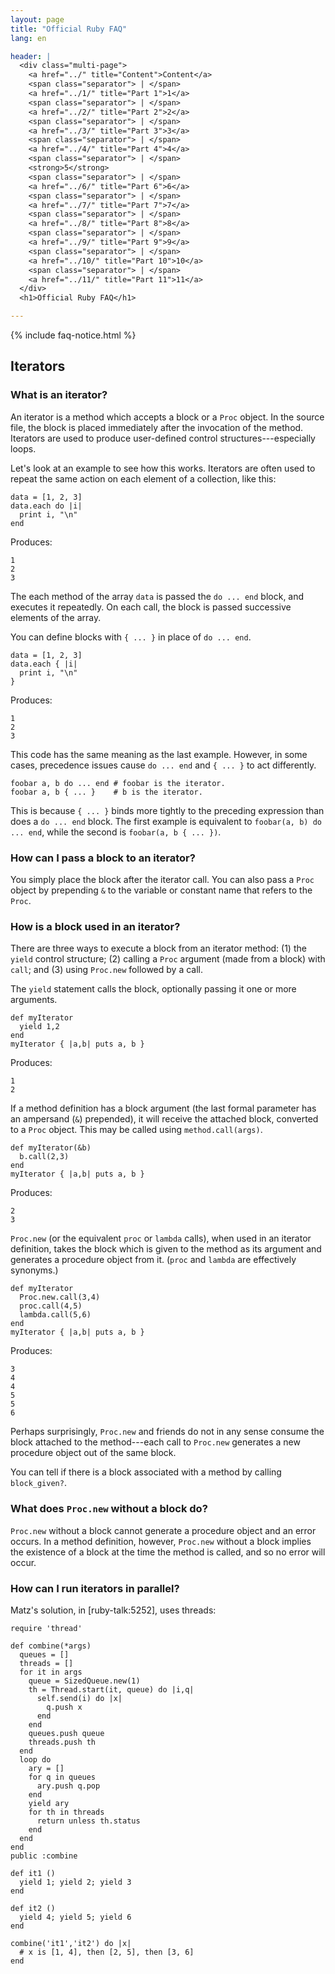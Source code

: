 ```yaml
---
layout: page
title: "Official Ruby FAQ"
lang: en

header: |
  <div class="multi-page">
    <a href="../" title="Content">Content</a>
    <span class="separator"> | </span>
    <a href="../1/" title="Part 1">1</a>
    <span class="separator"> | </span>
    <a href="../2/" title="Part 2">2</a>
    <span class="separator"> | </span>
    <a href="../3/" title="Part 3">3</a>
    <span class="separator"> | </span>
    <a href="../4/" title="Part 4">4</a>
    <span class="separator"> | </span>
    <strong>5</strong>
    <span class="separator"> | </span>
    <a href="../6/" title="Part 6">6</a>
    <span class="separator"> | </span>
    <a href="../7/" title="Part 7">7</a>
    <span class="separator"> | </span>
    <a href="../8/" title="Part 8">8</a>
    <span class="separator"> | </span>
    <a href="../9/" title="Part 9">9</a>
    <span class="separator"> | </span>
    <a href="../10/" title="Part 10">10</a>
    <span class="separator"> | </span>
    <a href="../11/" title="Part 11">11</a>
  </div>
  <h1>Official Ruby FAQ</h1>

---
```


{% include faq-notice.html %}

## Iterators

### What is an iterator?

An iterator is a method which accepts a block or a `Proc` object. In the
source file, the block is placed immediately after the invocation of the
method. Iterators are used to produce user-defined control
structures---especially loops.

Let's look at an example to see how this works. Iterators are often used to
repeat the same action on each element of a collection, like this:

~~~
data = [1, 2, 3]
data.each do |i|
  print i, "\n"
end
~~~

Produces:

~~~
1
2
3
~~~

The each method of the array `data` is passed the `do ... end` block,
and executes it repeatedly. On each call, the block is passed successive
elements of the array.

You can define blocks with `{ ... }` in place of `do ... end`.

~~~
data = [1, 2, 3]
data.each { |i|
  print i, "\n"
}
~~~

Produces:

~~~
1
2
3
~~~

This code has the same meaning as the last example. However, in some cases,
precedence issues cause `do ... end` and `{ ... }` to act differently.

~~~
foobar a, b do ... end # foobar is the iterator.
foobar a, b { ... }    # b is the iterator.
~~~

This is because `{ ... }` binds more tightly to the preceding expression
than does a `do ... end` block. The first example is equivalent to
`foobar(a, b) do ... end`, while the second is `foobar(a, b { ... })`.

### How can I pass a block to an iterator?

You simply place the block after the iterator call. You can also pass a
`Proc` object by prepending `&` to the variable or constant name that refers
to the `Proc`.

### How is a block used in an iterator?

There are three ways to execute a block from an iterator method:
(1) the `yield` control structure; (2) calling a `Proc` argument
(made from a block) with `call`; and (3) using `Proc.new` followed by a call.

The `yield` statement calls the block, optionally passing it one or more
arguments.

~~~
def myIterator
  yield 1,2
end
myIterator { |a,b| puts a, b }
~~~

Produces:

~~~
1
2
~~~

If a method definition has a block argument (the last formal parameter has
an ampersand (`&`) prepended), it will receive the attached block, converted
to a `Proc` object. This may be called using `method.call(args)`.

~~~
def myIterator(&b)
  b.call(2,3)
end
myIterator { |a,b| puts a, b }
~~~

Produces:

~~~
2
3
~~~

`Proc.new` (or the equivalent `proc` or `lambda` calls), when used in an
iterator definition, takes the block which is given to the method as its
argument and generates a procedure object from it.
(`proc` and `lambda` are effectively synonyms.)

~~~
def myIterator
  Proc.new.call(3,4)
  proc.call(4,5)
  lambda.call(5,6)
end
myIterator { |a,b| puts a, b }
~~~

Produces:

~~~
3
4
4
5
5
6
~~~

Perhaps surprisingly, `Proc.new` and friends do not in any sense consume
the block attached to the method---each call to `Proc.new` generates a new
procedure object out of the same block.

You can tell if there is a block associated with a method by calling
`block_given?`.

### What does `Proc.new` without a block do?

`Proc.new` without a block cannot generate a procedure object and an error
occurs. In a method definition, however, `Proc.new` without a block implies
the existence of a block at the time the method is called, and so no error
will occur.

### How can I run iterators in parallel?

Matz's solution, in [ruby-talk:5252], uses threads:

~~~
require 'thread'

def combine(*args)
  queues = []
  threads = []
  for it in args
    queue = SizedQueue.new(1)
    th = Thread.start(it, queue) do |i,q|
      self.send(i) do |x|
        q.push x
      end
    end
    queues.push queue
    threads.push th
  end
  loop do
    ary = []
    for q in queues
      ary.push q.pop
    end
    yield ary
    for th in threads
      return unless th.status
    end
  end
end
public :combine

def it1 ()
  yield 1; yield 2; yield 3
end

def it2 ()
  yield 4; yield 5; yield 6
end

combine('it1','it2') do |x|
  # x is [1, 4], then [2, 5], then [3, 6]
end
~~~
